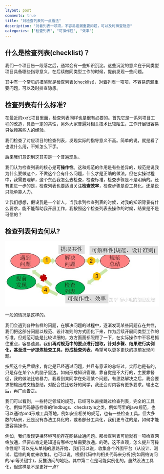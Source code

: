```yaml
---
layout: post
comments: true
title: "对检查列表的一点看法"
description: "对着列表一项项，不容易遗漏重要问题，可以及时排查隐患"
categories: ["检查列表", "可操作性", "效率"]
---
```


## 什么是检查列表(checklist)？

我们一个项目告一段落之后，通常会有一些知识沉淀。这些沉淀的意义在于同类型项目具备哪些指导意义，在后续做同类型工作的时候，提前发现一些问题。

其中有一个常见的措施就是检查列表(checklist)，对着列表一项项，不容易遗漏重要问题，可以及时排查隐患。

## 检查列表有什么标准?

在最近的xx化项目里面，检查列表同样也是很有必要的。首先它是一系列项目工程的改造，具备一定的共性，另外大家普遍对相关技术比较陌生，工作开展很容易只依赖某些人的经验。

我们检查了对应项目的检查列表，发现实际的指导意义不高。简单的说，就是看了也没什么用，不知怎么下手。

后来我们意识到这其实是一个普遍现象。

我们认为检查列表的核心是**可操作性**。这和规范的作用是有些差异的，规范是说我为什么要做这个，不做这个会有什么问题，什么才是正确的做法。但在实操过程中，我需要理解，这个东西我怎么去检查，检查标准，检查步骤是不是明确的。还有更进一步的是，检查列表也要适当关注**检查效率**，检查步骤是否工具化，还是说只能单靠人力。

让我们想想，假设我是一个新人，当我拿到检查列表的时候，对我的知识背景有什么要求，能不能帮助我开展工作，我按照这个检查列表去操作的时候，结果是不是可信的？

## 检查列表何去何从?

![图例1](/assets/images/2021/01_1.jpg)

一般的情况是这样的。

我们会遇到各种各样的问题，在解决问题的过程中，逐渐发现某些问题存在共性，我们把这部分问题以规范、设计准则的方式固化下来，作为后续开展同类型工作的标准。但规范可能是比较详细的，方方面面都照顾了一下，在实际操作中不容易抓住重点，容易遗漏。我们**再对规范中的要点进行提取，针对步骤、结果进行实例化，甚至进一步提炼检查工具，形成检查列表**，希望可以更多更快的提前发现问题。

按照这个先后顺序，肯定是已经遇过问题，并且有意识的总结过。实际也是有的，只是存在某个人的脑子里边。如何形成知识管理，靠自觉是不大行的，主要靠督促，我的做法比较暴力，我看到某同学在处理某个问题，有思路解决之后，我会要求把输出成文档总结，对配合性比较好的同学，我还会对内容有更多要求。输出之后，再广而告之。

我们可以看到，一些特定领域的规范，已经可以直接跳过检查列表，完全的工具化。例如代码静态检查的findbugs、checkstyle之类，例如阿里的java规范，也可以通过pmd形成工具落地。例如安全相关的规范，也有一些检查工具。但大多数的场景，还是没有办法工具化的，或者部分工具化，我们更专注的是，如何才能更容易操作。

例如，我们发现更换环境可能存在网络放通问题。那检查列表可能就有一项检查网络放通，但要点肯定是知道有哪些地址需要放通。的确，这不直观，怎么提升可操作性呢? 可以先从单纯的思路开始，我们可以说，收集各个外围平台（从设计、测试、运维的角度来收集)。也可以说，根据代码中的相关代码来分析(例如网络访问的api等关键字)，反推访问的地址。其中第二点是可能实例化的。虽然没法工具化，但这样是不是更好一点?